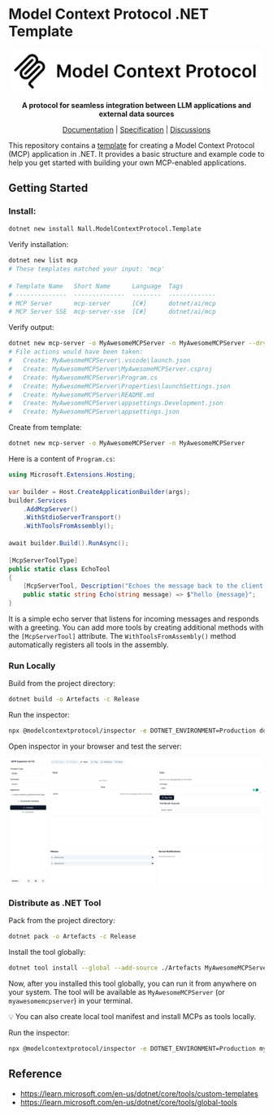 # Model Context Protocol .NET Template

<p align="center">
  <img src="assets/light.png" alt="MCP Logo" />
</p>

<p align="center">
  <strong>A protocol for seamless integration between LLM applications and external data sources</strong>
</p>

<p align="center">
  <a href="https://modelcontextprotocol.io">Documentation</a> |
  <a href="https://spec.modelcontextprotocol.io">Specification</a> |
  <a href="https://github.com/orgs/modelcontextprotocol/discussions">Discussions</a>
</p>

This repository contains a [template](https://www.nuget.org/packages/Nall.ModelContextProtocol.Template) for creating a Model Context Protocol (MCP) application in .NET. It provides a basic structure and example code to help you get started with building your own MCP-enabled applications.

## Getting Started

### Install:

```bash
dotnet new install Nall.ModelContextProtocol.Template
```

Verify installation:

```bash
dotnet new list mcp
# These templates matched your input: 'mcp'

# Template Name   Short Name      Language  Tags
# --------------  --------------  --------  -------------
# MCP Server      mcp-server      [C#]      dotnet/ai/mcp
# MCP Server SSE  mcp-server-sse  [C#]      dotnet/ai/mcp
```

Verify output:

```bash
dotnet new mcp-server -o MyAwesomeMCPServer -n MyAwesomeMCPServer --dry-run
# File actions would have been taken:
#   Create: MyAwesomeMCPServer\.vscode\launch.json
#   Create: MyAwesomeMCPServer\MyAwesomeMCPServer.csproj
#   Create: MyAwesomeMCPServer\Program.cs
#   Create: MyAwesomeMCPServer\Properties\launchSettings.json
#   Create: MyAwesomeMCPServer\README.md
#   Create: MyAwesomeMCPServer\appsettings.Development.json
#   Create: MyAwesomeMCPServer\appsettings.json
```

Create from template:

```bash
dotnet new mcp-server -o MyAwesomeMCPServer -n MyAwesomeMCPServer
```

Here is a content of `Program.cs`:

```csharp
using Microsoft.Extensions.Hosting;

var builder = Host.CreateApplicationBuilder(args);
builder.Services
    .AddMcpServer()
    .WithStdioServerTransport()
    .WithToolsFromAssembly();

await builder.Build().RunAsync();

[McpServerToolType]
public static class EchoTool
{
    [McpServerTool, Description("Echoes the message back to the client.")]
    public static string Echo(string message) => $"hello {message}";
}
```

It is a simple echo server that listens for incoming messages and responds with a greeting. You can add more tools by creating additional methods with the `[McpServerTool]` attribute. The `WithToolsFromAssembly()` method automatically registers all tools in the assembly.

### Run Locally

Build from the project directory:

```bash
dotnet build -o Artefacts -c Release
```

Run the inspector:

```bash
npx @modelcontextprotocol/inspector -e DOTNET_ENVIRONMENT=Production dotnet "$(PWD)/Artefacts/MyAwesomeMCPServer.dll"
```

Open inspector in your browser and test the server:

<p align="center">
  <img src="assets/inspector-demo.png" alt="Inspector Demo" />
</p>


### Distribute as .NET Tool

Pack from the project directory:

```bash
dotnet pack -o Artefacts -c Release
```

Install the tool globally:

```bash
dotnet tool install --global --add-source ./Artefacts MyAwesomeMCPServer
```

Now, after you installed this tool globally, you can run it from anywhere on your system. The tool will be available as `MyAwesomeMCPServer` (or `myawesomemcpserver`) in your terminal.

💡 You can also create local tool manifest and install MCPs as tools locally.

Run the inspector:

```bash
npx @modelcontextprotocol/inspector -e DOTNET_ENVIRONMENT=Production myawesomemcpserver
```

## Reference

- <https://learn.microsoft.com/en-us/dotnet/core/tools/custom-templates>
- <https://learn.microsoft.com/en-us/dotnet/core/tools/global-tools>